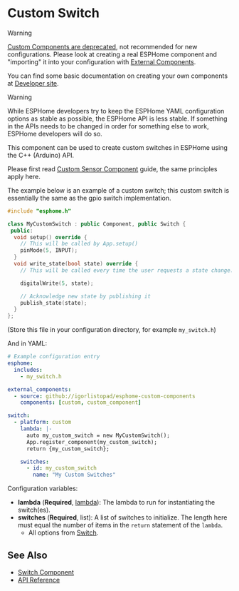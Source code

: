 # Custom Switch

> [!WARNING]
> [Custom Components are deprecated][esphome-dev-removal-custom-components], not recommended for new configurations.
> Please look at creating a real ESPHome component and "importing" it into your configuration with
> [External Components][esphome-docs-external-components].
>
> You can find some basic documentation on creating your own components at [Developer site][esphome-dev].

> [!WARNING]
> While ESPHome developers try to keep the ESPHome YAML configuration options as stable as possible,
> the ESPHome API is less stable. If something in the APIs needs to be changed in order for something else to work,
> ESPHome developers will do so.

This component can be used to create custom switches in ESPHome using the C++ (Arduino) API.

Please first read [Custom Sensor Component](custom-sensor.md) guide, the same principles apply here.

The example below is an example of a custom switch; this custom switch is essentially the
same as the gpio switch implementation.

```cpp
#include "esphome.h"

class MyCustomSwitch : public Component, public Switch {
 public:
  void setup() override {
    // This will be called by App.setup()
    pinMode(5, INPUT);
  }
  void write_state(bool state) override {
    // This will be called every time the user requests a state change.

    digitalWrite(5, state);

    // Acknowledge new state by publishing it
    publish_state(state);
  }
};
```

(Store this file in your configuration directory, for example `my_switch.h`)

And in YAML:

```yaml
# Example configuration entry
esphome:
  includes:
    - my_switch.h

external_components:
  - source: github://igorlistopad/esphome-custom-components
    components: [custom, custom_component]

switch:
  - platform: custom
    lambda: |-
      auto my_custom_switch = new MyCustomSwitch();
      App.register_component(my_custom_switch);
      return {my_custom_switch};

    switches:
      - id: my_custom_switch
        name: "My Custom Switches"
```

Configuration variables:

- **lambda** (**Required**, [lambda][esphome-docs-lambda]): The lambda to run for instantiating the switch(es).
- **switches** (**Required**, list): A list of switches to initialize.
  The length here must equal the number of items in the `return` statement of the `lambda`.
  - All options from [Switch][esphome-docs-config-switch].

## See Also

- [Switch Component][esphome-docs-switch]
- [API Reference][esphome-api-switch]

[esphome-docs-lambda]: https://esphome.io/automations/templates/#config-lambda
[esphome-docs-switch]: https://esphome.io/components/switch/
[esphome-docs-config-switch]: https://esphome.io/components/switch/#config-switch
[esphome-docs-external-components]: https://esphome.io/components/external_components/
[esphome-api-switch]: https://api-docs.esphome.io/switch_8h
[esphome-dev]: https://developers.esphome.io
[esphome-dev-removal-custom-components]: https://developers.esphome.io/blog/2025/02/19/about-the-removal-of-support-for-custom-components/